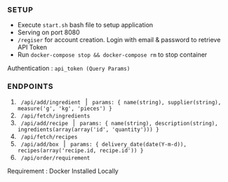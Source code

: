<h3 style="letter-spacing: 1px; font-weight: bold;"> SETUP </h3>
<ul>
	<li>Execute <code>start.sh</code> bash file to setup application</li>
	<li>Serving on port 8080</li>
	<li> <code>/regiser</code> for account creation. Login with email & password to retrieve API Token</li>
	<li>Run <code>docker-compose stop && docker-compose rm</code> to stop container</li>
</ul>

<p>Authentication : <code>api_token (Query Params) </code> </p>

<h3 style="letter-spacing: 1px; font-weight: bold;">ENDPOINTS</h3>

<ol>
	<li> <code> /api/add/ingredient </code>  <span style="margin-left: 0px 5px"> | </span>  <code> params: { name(string), supplier(string), measure('g', 'kg', 'pieces') } </code> </li>
	<li> <code> /api/fetch/ingredients </code> </li>
	<li> <code> /api/add/recipe </code>  <span style="margin-left: 0px 5px"> | </span>  <code> params: { name(string), description(string), ingredients(array(array('id', 'quantity'))) } </code> </li>
	<li> <code> /api/fetch/recipes </code> </li>
	<li> <code> /api/add/box </code>  <span style="margin-left: 0px 5px"> | </span>  <code> params: { delivery_date(date(Y-m-d)), recipes(array('recipe.id, recipe.id')) } </code> </li>
	<li> <code> /api/order/requirement </code> </li>
</ol>

<p>Requirement : Docker Installed Locally </p>

